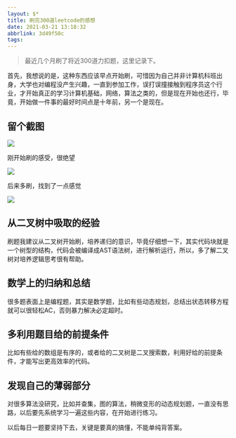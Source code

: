 ```yaml
---
layout: $*
title: 刷完300道leetcode的感想
date: 2021-03-21 13:18:32
abbrlink: 3d49f50c
tags:
---
```


>最近几个月刷了将近300道力扣题，这里记录下。

首先，我想说的是，这种东西应该早点开始刷，可惜因为自己并非计算机科班出身，大学也对编程没产生兴趣，一直到参加工作，误打误撞接触到程序员这个行业，才开始真正的学习计算机基础，网络，算法之类的，但是现在开始也还行，毕竟，开始做一件事的最好时间点是十年前，另一个是现在。
## 留个截图
![](https://raw.githubusercontent.com/x1nes/imageUrl/master//img/arfreafd.PNG)

刚开始刷的感受，很绝望

![](https://raw.githubusercontent.com/x1nes/imageUrl/master//img/sdafths.jpg)

后来多刷，找到了一点感觉

![](https://raw.githubusercontent.com/x1nes/imageUrl/master//img/dguygffs.jpg)

## 从二叉树中吸取的经验

刷题我建议从二叉树开始刷，培养递归的意识，毕竟仔细想一下，其实代码块就是一个树型的结构，代码会被编译成AST语法树，进行解析运行，所以，多了解二叉树对培养逻辑思考很有帮助。


## 数学上的归纳和总结

很多题表面上是编程题，其实是数学题，比如有些动态规划，总结出状态转移方程就可以很轻松AC，否则暴力解决必定超时。


## 多利用题目给的前提条件
比如有些给的数组是有序的，或者给的二叉树是二叉搜索数，利用好给的前提条件，才能写出更高效率的代码。

## 发现自己的薄弱部分
对很多算法没研究，比如并查集，图的算法，稍微变形的动态规划题，一直没有思路，以后要先系统学习一遍这些内容，在开始进行练习。


以后每日一题要坚持下去，关键是要真的搞懂，不能单纯背答案。

